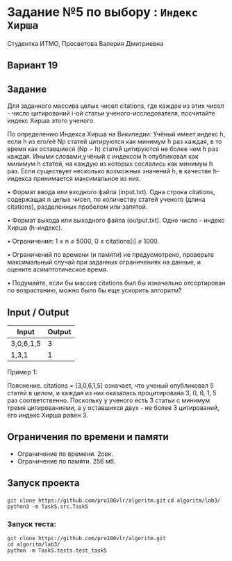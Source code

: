# Задание №5 по выбору : `Индекс Хирша`

Студентка ИТМО, Просветова Валерия Дмитриевна

## Вариант 19

## Задание 

Для заданного массива целых чисел citations, где каждое из этих чисел - число
цитирований i-ой статьи ученого-исследователя, посчитайте индекс Хирша этого
ученого.

По определению Индекса Хирша на Википедии: Учёный имеет индекс h, если
h из его/её Np статей цитируются как минимум h раз каждая, в то время как оставшиеся (Np − h) статей цитируются не более чем h раз каждая. Иными словами,учёный с индексом h опубликовал как минимум h статей, на каждую из которых сослались как минимум h раз. Если существует несколько возможных значений h, в качестве h-индекса принимается максимальное из них.

• Формат ввода или входного файла (input.txt). Одна строка citations, содержащая n целых чисел, по количеству статей ученого (длина citations),
разделенных пробелом или запятой.

• Формат выхода или выходного файла (output.txt). Одно число - индекс Хирша (h-индекс).

• Ограничения: 1 ≤ n ≤ 5000, 0 ≤ citations[i] ≤ 1000.

• Ограничений по времени (и памяти) не предусмотрено, проверьте максимальный случай при заданных ограничениях на данные, и оцените асимптотическое время.

• Подумайте, если бы массив citations был бы изначально отсортирован по
возрастанию, можно было бы еще ускорить алгоритм?

## Input / Output 

| Input    | Output   |
|----------|----------|
| 3,0,6,1,5| 3        | 
| 1,3,1    | 1        |

Пример 1:

Пояснение. citations = [3,0,6,1,5] означает, что ученый опубликовал 5 статей в целом, и каждая из них оказалась процитирована 3, 0, 6, 1, 5 раз
соответственно. Поскольку у ученого есть 3 статьи с минимум тремя цитированиями, а у оставшихся двух - не более 3 цитирований, его индекс
Хирша равен 3.

## Ограничения по времени и памяти

- Ограничение по времени. 2сек.
- Ограничение по памяти. 256 мб.


## Запуск проекта

`git clone https://github.com/pro100vlr/algoritm.git`
`cd algoritm/lab3/`  
`python3 -m Task5.src.Task5` 

### Запуск теста:   
   
`git clone https://github.com/pro100vlr/algoritm.git`   
`cd algoritm/lab3/`  
`python -m Task5.tests.test_task5`